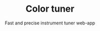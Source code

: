 ---
title: Color tuner
subtitle: Fast and precise instrument tuner web-app
tags: apps
media: apps/tuner.png
---